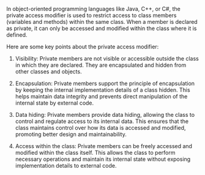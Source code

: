 In object-oriented programming languages like Java, C++, or C#, the private access modifier is used to restrict access to class members (variables and methods) within the same class. When a member is declared as private, it can only be accessed and modified within the class where it is defined.

Here are some key points about the private access modifier:

1. Visibility: Private members are not visible or accessible outside the class in which they are declared. They are encapsulated and hidden from other classes and objects.
    
2. Encapsulation: Private members support the principle of encapsulation by keeping the internal implementation details of a class hidden. This helps maintain data integrity and prevents direct manipulation of the internal state by external code.
    
3. Data hiding: Private members provide data hiding, allowing the class to control and regulate access to its internal data. This ensures that the class maintains control over how its data is accessed and modified, promoting better design and maintainability.
    
4. Access within the class: Private members can be freely accessed and modified within the class itself. This allows the class to perform necessary operations and maintain its internal state without exposing implementation details to external code.